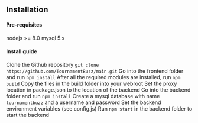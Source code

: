 ## Installation

#### Pre-requisites
nodejs >= 8.0
mysql 5.x

#### Install guide
Clone the Github repository `git clone https://github.com/TournamentBuzz/main.git`
Go into the frontend folder and run `npm install`
After all the required modules are installed, run `npm build`
Copy the files in the build folder into your webroot
Set the proxy location in package.json to the location of the backend
Go into the backend folder and run `npm install`
Create a mysql database with name `tournamentbuzz` and a username and password
Set the backend environment variables (see config.js)
Run `npm start` in the backend folder to start the backend

